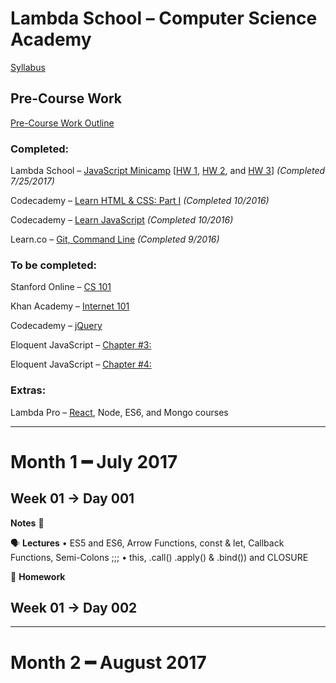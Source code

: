 # Lambda School – Computer Science Academy
[Syllabus](https://github.com/LambdaSchool/LambdaCSA-Syllabus)
## Pre-Course Work
[Pre-Course Work Outline](https://docs.google.com/document/d/1YKYxzNt6QZxnPw8xOT-Qyf1BY0cHb-Us1ydzZTphxRI/edit)
### Completed:
Lambda School – [JavaScript Minicamp](https://lambdaschool.com/mini-bootcamp/javascript) [[HW 1](https://github.com/lefrenk/js-minicamp-homework-1), [HW 2](https://github.com/lefrenk/js-minicamp-homework-2), and [HW 3](https://github.com/lefrenk/js-minicamp-homework-3)] *(Completed 7/25/2017)*

Codecademy – [Learn HTML & CSS: Part I](https://www.codecademy.com/frenk#completed) *(Completed 10/2016)*

Codecademy – [Learn JavaScript](https://www.codecademy.com/frenk#completed) *(Completed 10/2016)*

Learn.co – [Git, Command Line](https://learn.co/lefrenk) *(Completed 9/2016)*

### To be completed:
Stanford Online – [CS 101](http://online.stanford.edu/course/computer-science-101-self-paced)

Khan Academy – [Internet 101](https://www.khanacademy.org/computing/computer-science/internet-intro)

Codecademy – [jQuery](https://www.codecademy.com/learn/jquery)

Eloquent JavaScript – [Chapter #3:](http://eloquentjavascript.net/03_functions.html)

Eloquent JavaScript – [Chapter #4:](http://eloquentjavascript.net/04_data.html)

### Extras:
Lambda Pro – [React](https://lambdaschool.com/pro/react), Node, ES6, and Mongo courses
***
# Month 1 ━ July 2017
## Week 01 → Day 001
**Notes** 📝 

🗣 **Lectures**
  • ES5 and ES6, Arrow Functions, const & let, Callback Functions, Semi-Colons ;;;
  • this, .call() .apply() & .bind()) and CLOSURE

🤔  **Homework**

## Week 01 → Day 002
***
# Month 2 ━ August 2017
